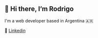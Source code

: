 ## 👋 Hi there, I’m Rodrigo

I'm a web developer based in Argentina 🇦🇷

📌 [Linkedin](www.linkedin.com/in/rodrigocee/)
